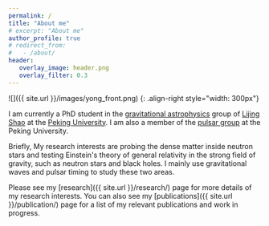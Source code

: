 ```yaml
---
permalink: /
title: "About me"
# excerpt: "About me"
author_profile: true
# redirect_from: 
#   - /about/
header:
   overlay_image: header.png
   overlay_filter: 0.3
---
```


![]({{ site.url }}/images/yong_front.png)
{: .align-right style="width: 300px"} 

I am currently a PhD student in the [gravitational astrophysics](https://kiaagravity.github.io/about/) group 
of [Lijing Shao](http://friendshao.github.io/about/) at the [Peking University](https://english.pku.edu.cn/).
I am also a member of the [pulsar group](https://psr.pku.edu.cn/) at the Peking University.

Briefly, My research interests are probing the dense matter inside neutron stars and testing Einstein's theory of 
general relativity in the strong field of gravity, such as neutron stars and black holes. I mainly use gravitational
waves and pulsar timing to study these two areas.


Please see my [research]({{ site.url }}/research/) page for more
details of my research interests. You can also see my
[publications]({{ site.url }}/publication/) page for a list of my relevant
publications and work in progress. 




